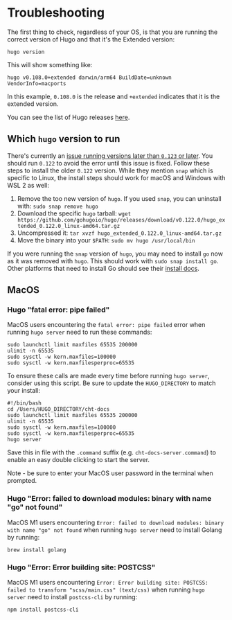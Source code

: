 # Troubleshooting 

The first thing to check, regardless of your OS, is that you are running the correct version of Hugo and that it's the Extended version:

```shell
hugo version
```  

This will show something like:


```shell
hugo v0.108.0+extended darwin/arm64 BuildDate=unknown VendorInfo=macports
```

In this example, `0.108.0` is the release and `+extended` indicates that it is the extended version.

You can see the list of Hugo releases [here](https://github.com/gohugoio/hugo/releases). 

## Which `hugo` version to run

There's currently an [issue running versions later than `0.123` or later](https://github.com/medic/cht-docs/issues/1302).  You should run `0.122` to avoid the error until this issue is fixed.  Follow these steps to install the older `0.122` version.  While they mention `snap` which is specific to Linux, the install steps should work for macOS and Windows with WSL 2 as well: 

1. Remove the too new version of `hugo`.  If you used `snap`, you can uninstall with: `sudo snap remove hugo`
2. Download the specific `hugo` tarball: `wget https://github.com/gohugoio/hugo/releases/download/v0.122.0/hugo_extended_0.122.0_linux-amd64.tar.gz`
3. Uncompressed it: `tar xvzf hugo_extended_0.122.0_linux-amd64.tar.gz`
4. Move the binary into your `$PATH`: `sudo mv hugo /usr/local/bin`

If you were running the `snap` version of `hugo`, you may need to install `go` now as it was removed with `hugo`.  This should work with `sudo snap install go`. Other platforms that need to install Go should see their [install docs](https://golang.org/doc/install).


## MacOS 

### Hugo "fatal error: pipe failed" 
MacOS users encountering the `fatal error: pipe failed` error when running `hugo server` need to run these commands:

```shell
sudo launchctl limit maxfiles 65535 200000
ulimit -n 65535
sudo sysctl -w kern.maxfiles=100000
sudo sysctl -w kern.maxfilesperproc=65535
```

To ensure these calls are made every time before running `hugo server`, consider using this script. Be sure to update the `HUGO_DIRECTORY` to match your install:

```shell
#!/bin/bash
cd /Users/HUGO_DIRECTORY/cht-docs
sudo launchctl limit maxfiles 65535 200000
ulimit -n 65535
sudo sysctl -w kern.maxfiles=100000
sudo sysctl -w kern.maxfilesperproc=65535
hugo server
```

Save this in file with the `.command` suffix (e.g. `cht-docs-server.command`) to enable an easy double clicking to start the server.

Note - be sure to enter your MacOS user password in the terminal when prompted. 

### Hugo "Error: failed to download modules: binary with name "go" not found" 
MacOS M1 users encountering `Error: failed to download modules: binary with name "go" not found` when running `hugo server` need to install Golang by running:

```shell
brew install golang
```

### Hugo "Error: Error building site: POSTCSS"
MacOS M1 users encountering `Error: Error building site: POSTCSS: failed to transform "scss/main.css" (text/css)` when running `hugo server` need to install `postcss-cli` by running:

```shell
npm install postcss-cli
```
